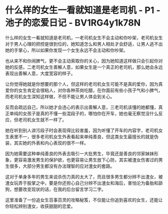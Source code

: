 # 什么样的女生一看就知道是老司机 - P1 - 池子的恋爱日记 - BV1RG4y1k78N

什么样的女生一看就知道是老司机，一老司机女生不会主动和你吵架，老司机女生对于男人心理的把控是很到位的，她知道怎么和男人相处才会舒适，让男人逃不出她的手掌心，所以如果你发现一个女生永远不会主动和你吵架。

也从来不和你闹脾气，更不会主动索取你的关心，因为她知道这样做只会引起你对她的反感，二老司机女生善解人意，如果女生是一个真正的老司机，那么她会永远表现出善解人意，大度宽容的样子。

让你觉得她就是你想要的那个人，但这样的老司机女生可能不是真的爱你，因为真爱你的女生肯定会很粘人，对你各种茶岗吃醋，在你面前有些小孩子气和小脾气，而老司机女生深知这样做，不但不能让男人体会到关心。

反而会疏远自己，所以她才会违心的表示出善解人意，三老司机该懂的她都懂，真正单纯的女孩子是真的不懂一些混段子的，哪怕你在开车，她也毫无察觉没什么反应，但老司机女生就不一样了。

她在听到别人讲污段子时会表现得比较害羞，因为听懂了开车的内容字，老司机女生表里不一，很多老司机女生外表看起来单纯善良，但这类女生最擅长的就是伪装，其实她的外表和内心表现的很不一样。

因为她需要这种单纯善良的外表去吸引一大批男生，毕竟还是善良的邻家妹妹形象，更容易激发男生的保护欲，也更容易让男生放下心防，其实被渣女伤害过的男生很多，大部分男生都没有办法理智的应对渣女的套路。

这对于单身多年的男生来说杀伤力真的太大了，而且很多男生都分辨不出渣女，被渣女玩弄于股掌之中，要是你还担心自己分辨不出渣女和海后，害怕沦为备胎和舔狗，想要改变现状的话，在我的后台留言学习二字。

这里准备了一份追女生百事百灵的攻略秘笈，不仅能让你追到喜欢的女生，还能让你轻松辨别渣女，收获甜甜的恋爱。